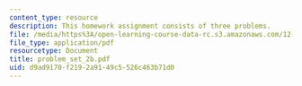 ```yaml
---
content_type: resource
description: This homework assignment consists of three problems.
file: /media/https%3A/open-learning-course-data-rc.s3.amazonaws.com/12-808-introduction-to-observational-physical-oceanography-fall-2004/d9ad9170f2192a9149c5526c463b71d0_problem_set_2b.pdf
file_type: application/pdf
resourcetype: Document
title: problem_set_2b.pdf
uid: d9ad9170-f219-2a91-49c5-526c463b71d0
---
```

